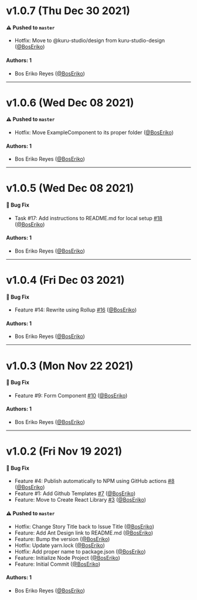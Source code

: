 # v1.0.7 (Thu Dec 30 2021)

#### ⚠️ Pushed to `master`

- Hotfix: Move to @kuru-studio/design from kuru-studio-design ([@BosEriko](https://github.com/BosEriko))

#### Authors: 1

- Bos Eriko Reyes ([@BosEriko](https://github.com/BosEriko))

---

# v1.0.6 (Wed Dec 08 2021)

#### ⚠️ Pushed to `master`

- Hotfix: Move ExampleComponent to its proper folder ([@BosEriko](https://github.com/BosEriko))

#### Authors: 1

- Bos Eriko Reyes ([@BosEriko](https://github.com/BosEriko))

---

# v1.0.5 (Wed Dec 08 2021)

#### 🐛 Bug Fix

- Task #17: Add instructions to README.md for local setup [#18](https://github.com/kuru-studio/kuru-studio-design/pull/18) ([@BosEriko](https://github.com/BosEriko))

#### Authors: 1

- Bos Eriko Reyes ([@BosEriko](https://github.com/BosEriko))

---

# v1.0.4 (Fri Dec 03 2021)

#### 🐛 Bug Fix

- Feature #14: Rewrite using Rollup [#16](https://github.com/kuru-studio/kuru-studio-design/pull/16) ([@BosEriko](https://github.com/BosEriko))

#### Authors: 1

- Bos Eriko Reyes ([@BosEriko](https://github.com/BosEriko))

---

# v1.0.3 (Mon Nov 22 2021)

#### 🐛 Bug Fix

- Feature #9: Form Component [#10](https://github.com/kuru-studio/kuru-studio-design/pull/10) ([@BosEriko](https://github.com/BosEriko))

#### Authors: 1

- Bos Eriko Reyes ([@BosEriko](https://github.com/BosEriko))

---

# v1.0.2 (Fri Nov 19 2021)

#### 🐛 Bug Fix

- Feature #4: Publish automatically to NPM using GitHub actions [#8](https://github.com/kuru-studio/kuru-studio-design/pull/8) ([@BosEriko](https://github.com/BosEriko))
- Feature #1: Add Github Templates [#7](https://github.com/kuru-studio/kuru-studio-design/pull/7) ([@BosEriko](https://github.com/BosEriko))
- Feature: Move to Create React Library [#3](https://github.com/kuru-studio/kuru-studio-design/pull/3) ([@BosEriko](https://github.com/BosEriko))

#### ⚠️ Pushed to `master`

- Hotfix: Change Story Title back to Issue Title ([@BosEriko](https://github.com/BosEriko))
- Feature: Add Ant Design link to README.md ([@BosEriko](https://github.com/BosEriko))
- Feature: Bump the version ([@BosEriko](https://github.com/BosEriko))
- Hotfix: Update yarn.lock ([@BosEriko](https://github.com/BosEriko))
- Hotfix: Add proper name to package.json ([@BosEriko](https://github.com/BosEriko))
- Feature: Initialize Node Project ([@BosEriko](https://github.com/BosEriko))
- Feature: Initial Commit ([@BosEriko](https://github.com/BosEriko))

#### Authors: 1

- Bos Eriko Reyes ([@BosEriko](https://github.com/BosEriko))
